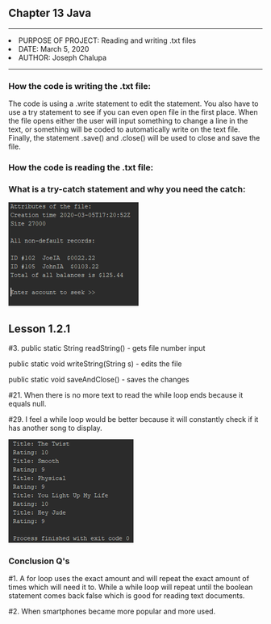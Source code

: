 <h2>Chapter 13 Java</h2>
<p></p>

<hr>
<li>PURPOSE OF PROJECT: Reading and writing .txt files</li>
<li>DATE: March 5, 2020</li>
<li>AUTHOR: Joseph Chalupa</li>
<hr>

<h3>How the code is writing the .txt file:</h3>
<p>The code is using a .write statement to edit the statement. You also have to use a try statement to see if you can even open file in the first place. When the file opens either the user will input something to change a line in the text, or something will be coded to automatically write on the text file. Finally, the statement .save() and .close() will be used to close and save the file.</p>
<h3>How the code is reading the .txt file:</h3>
<p></p>
<h3>What is a try-catch statement and why you need the catch:</h3>
<p></p>

<p></p>
<img src="Capture.PNG" alt="Results">
<p></p>
<h2>Lesson 1.2.1</h2>
<p></p>
<p>#3. public static String readString() - gets file number input</p>
<p>public static void writeString(String s) - edits the file</p>
<p>public static void saveAndClose() - saves the changes</p>
<p>#21. When there is no more text to read the while loop ends because it equals null.</p>
<p>#29. I feel a while loop would be better because it will constantly check if it has another song to display.</p>

<img src="yes.PNG" alt="All 9 through 10">
<h3>Conclusion Q's</h3>
<p>#1. A for loop uses the exact amount and will repeat the exact amount of times which will need it to. While a while loop will repeat until the boolean statement comes back false which is good for reading text documents.</p>
<p>#2. When smartphones became more popular and more used.</p>

